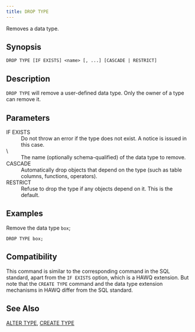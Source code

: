 ```yaml
---
title: DROP TYPE
---
```


<!--
Licensed to the Apache Software Foundation (ASF) under one
or more contributor license agreements.  See the NOTICE file
distributed with this work for additional information
regarding copyright ownership.  The ASF licenses this file
to you under the Apache License, Version 2.0 (the
"License"); you may not use this file except in compliance
with the License.  You may obtain a copy of the License at

  http://www.apache.org/licenses/LICENSE-2.0

Unless required by applicable law or agreed to in writing,
software distributed under the License is distributed on an
"AS IS" BASIS, WITHOUT WARRANTIES OR CONDITIONS OF ANY
KIND, either express or implied.  See the License for the
specific language governing permissions and limitations
under the License.
-->

Removes a data type.

## Synopsis<a id="topic1__section2"></a>

``` pre
DROP TYPE [IF EXISTS] <name> [, ...] [CASCADE | RESTRICT]
```

## Description<a id="topic1__section3"></a>

`DROP TYPE` will remove a user-defined data type. Only the owner of a type can remove it.

## Parameters<a id="topic1__section4"></a>

<dt>IF EXISTS  </dt>
<dd>Do not throw an error if the type does not exist. A notice is issued in this case.</dd>

<dt>\<name\>  </dt>
<dd>The name (optionally schema-qualified) of the data type to remove.</dd>

<dt>CASCADE  </dt>
<dd>Automatically drop objects that depend on the type (such as table columns, functions, operators).</dd>

<dt>RESTRICT  </dt>
<dd>Refuse to drop the type if any objects depend on it. This is the default.</dd>

## Examples<a id="topic1__section5"></a>

Remove the data type `box`;

``` pre
DROP TYPE box;
```

## Compatibility<a id="topic1__section6"></a>

This command is similar to the corresponding command in the SQL standard, apart from the `IF EXISTS` option, which is a HAWQ extension. But note that the `CREATE TYPE` command and the data type extension mechanisms in HAWQ differ from the SQL standard.

## See Also<a id="topic1__section7"></a>

[ALTER TYPE](ALTER-TYPE.html), [CREATE TYPE](CREATE-TYPE.html)
